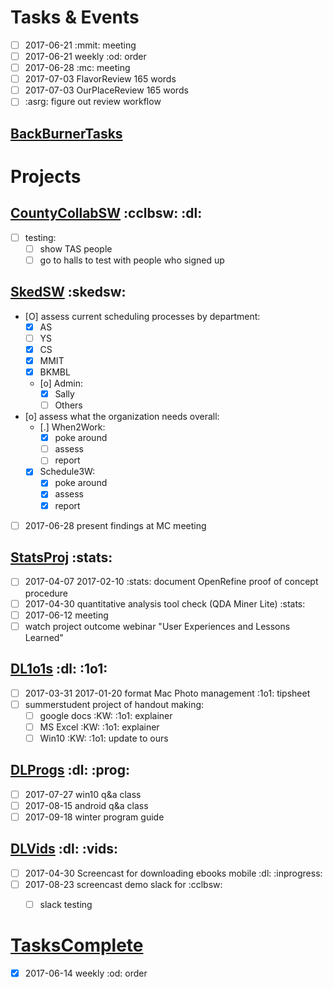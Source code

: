 # Tasks & Events

* [ ] 2017-06-21 :mmit: meeting
* [ ] 2017-06-21 weekly :od: order
* [ ] 2017-06-28 :mc: meeting
* [ ] 2017-07-03 FlavorReview 165 words
* [ ] 2017-07-03 OurPlaceReview 165 words
* [ ] :asrg: figure out review workflow

## [BackBurnerTasks](BackBurnerTasks)

# Projects

## [CountyCollabSW](CountyCollabSW) :cclbsw: :dl:

* [ ] testing:
  - [ ] show TAS people
  - [ ] go to halls to test with people who signed up

## [SkedSW](SkedSW) :skedsw:

* [O] assess current scheduling processes by department:
	* [X] AS
	* [ ] YS
	* [X] CS
	* [X] MMIT
	* [X] BKMBL
	* [o] Admin:
		* [X] Sally
		* [ ] Others
* [o] assess what the organization needs overall:
	* [.] When2Work:
		* [X] poke around
		* [ ] assess
		* [ ] report
	* [X] Schedule3W:
		* [X] poke around
		* [X] assess
		* [X] report
* [ ] 2017-06-28 present findings at MC meeting 

## [StatsProj](StatsProj) :stats:

* [ ] 2017-04-07 2017-02-10 :stats: document OpenRefine proof of concept procedure
* [ ] 2017-04-30 quantitative analysis tool check (QDA Miner Lite) :stats:
* [ ] 2017-06-12 meeting
* [ ] watch project outcome webinar "User Experiences and Lessons Learned"

## [DL1o1s](DL1o1s) :dl: :1o1:

* [ ] 2017-03-31 2017-01-20 format Mac Photo management :1o1: tipsheet
* [ ] summerstudent project of handout making:
	* [ ] google docs :KW: :1o1: explainer
	* [ ] MS Excel :KW: :1o1: explainer
	* [ ] Win10 :KW: :1o1: update to ours

## [DLProgs](DLProgs) :dl: :prog:

* [ ] 2017-07-27 win10 q&a class
* [ ] 2017-08-15 android q&a class
* [ ] 2017-09-18 winter program guide

## [DLVids](DLVids) :dl: :vids:

* [ ] 2017-04-30 Screencast for downloading ebooks mobile :dl: :inprogress:
* [ ] 2017-08-23 screencast demo slack for :cclbsw: 
	* [ ] slack testing


# [TasksComplete](TasksComplete)

* [X] 2017-06-14 weekly :od: order

